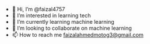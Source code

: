 - 👋 Hi, I’m @faizal4757
- 👀 I’m interested in learning tech
- 🌱 I’m currently learning machine learning
- 💞️ I’m looking to collaborate on machine learning 
- 📫 How to reach me faizalahmedmotog3@gmail.com

<!---
faizal4757/faizal4757 is a ✨ special ✨ repository because its `README.md` (this file) appears on your GitHub profile.
You can click the Preview link to take a look at your changes.
--->
